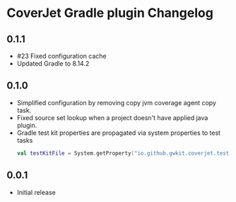 # CoverJet Gradle plugin Changelog

## 0.1.1

- #23 Fixed configuration cache
- Updated Gradle to 8.14.2

## 0.1.0

- Simplified configuration by removing copy jvm coverage agent copy task.
- Fixed source set lookup when a project doesn't have applied java plugin. 
- Gradle test kit properties are propagated via system properties to test tasks
  ```kts
  val testKitFile = System.getProperty("io.github.gwkit.coverjet.test-kit.enabled")
  ```

## 0.0.1
- Initial release
